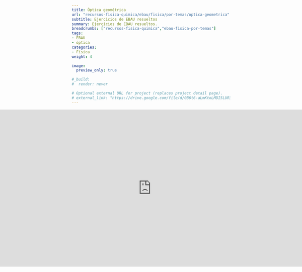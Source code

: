 ```yaml
---
title: Óptica geométrica
url: "recursos-fisica-quimica/ebau/fisica/por-temas/optica-geometrica"
subtitle: Ejercicios de EBAU resueltos
summary: Ejercicios de EBAU resueltos.
breadcrumbs: ["recursos-fisica-quimica","ebau-fisica-por-temas"]
tags:
- EBAU
- óptica
categories:
- Física
weight: 4

image:
  preview_only: true

#_build:
#  render: never

# Optional external URL for project (replaces project detail page).
# external_link: "https://drive.google.com/file/d/0B6t6-aLmKtoLMDI5LUR3UFBFaG8/view"
---
```


<iframe src="https://drive.google.com/file/d/0B6t6-aLmKtoLMDI5LUR3UFBFaG8/preview" style="width: 100vw; height: 500px; position: relative; left: 50%; right: 50%; margin-left: -50vw; margin-right: -50vw;" frameborder="0"></iframe>